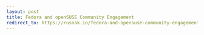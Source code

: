 ```yaml
---
layout: post
title: Fedora and openSUSE Community Engagement
redirect_to: https://rusnak.io/fedora-and-opensuse-community-engagement/
---
```

